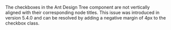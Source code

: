 The checkboxes in the Ant Design Tree component are not vertically aligned with their corresponding node titles. This issue was introduced in version 5.4.0 and can be resolved by adding a negative margin of 4px to the checkbox class.
